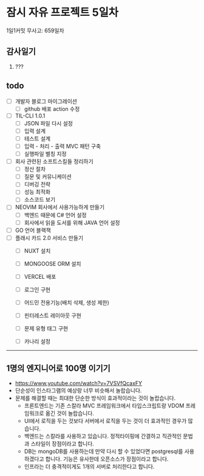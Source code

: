 # 잠시 자유 프로젝트 5일차

1일1커밋 무사고: 659일차

## 감사일기

1. ???

## todo

- [ ] 개발자 블로그 마이그레이션
  - [ ] github 배포 action 수정
- [ ] TIL-CLI 1.0.1
  - [ ] JSON 파일 다시 설정
  - [ ] 입력 설계
  - [ ] 테스트 설계
  - [ ] 입력 - 처리 - 출력 MVC 패턴 구축
  - [ ] 실행파일 별칭 지정
- [ ] 회사 관련된 소프트스킬들 정리하기
  - [ ] 정산 절차
  - [ ] 질문 및 커뮤니케이션
  - [ ] 디버깅 전략
  - [ ] 성능 최적화
  - [ ] 소스코드 보기
- [ ] NEOVIM 회사에서 사용가능하게 만들기
  - [ ] 백엔드 때문에 C# 언어 설정
  - [ ] 회사에서 읽을 도서를 위해 JAVA 언어 설정
- [ ] GO 언어 블랙잭
- [ ] 플래시 카드 2.0 서비스 만들기
  - [ ] NUXT 설치
  - [ ] MONGOOSE ORM 설치
  - [ ] VERCEL 배포
  - [ ] 로그인 구현
  - [ ] 어드민 전용기능(배치 삭제, 생성 제한)
  - [ ] 핀터레스트 레이아웃 구현
  - [ ] 문제 유형 태그 구현
  - [ ] 카나리 설정


---

## 1명의 엔지니어로 100명 이기기

- https://www.youtube.com/watch?v=7VSVfQcaxFY 
- 단순성이 인스타그램의 예상랑 너무 비슷해서 놀랍습니다. 
- 문제를 해결할 때는 최대한 단순한 방식이 효과적이라는 것이 놀랍습니다.
  - 프론트엔드는 기존 스칼라 MVC 프레임워크에서 타입스크립트랑 VDOM 프레임워크로 옮긴 것이 놀랍습니다.
  - UI에서 로직을 두는 것보다 서버에서 로직을 두는 것이 더 효과적인 경우가 많습니다.
  - 백엔드는 스칼라를 사용하고 있습니다. 정적타이핑에 간결하고 직관적인 문법과 스타일이 장점이라고 합니다.
  - DB는 mongoDB를 사용하는데 만약 다시 할 수 있었다면 postgresql를 사용하겠다고 합니다. 기능은 유사한데 오픈소스가 장점이라고 합니다.
  - 인프라는 더 충격적이게도 1개의 서버로 처리한다고 합니다.

